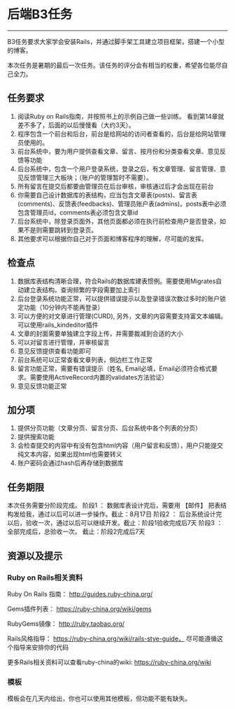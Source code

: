 # 后端B3任务
----

B3任务要求大家学会安装Rails，并通过脚手架工具建立项目框架，搭建一个小型的博客。

本次任务是暑期的最后一次任务。该任务的评分会有相当的权重，希望各位能尽自己全力。

## 任务要求
1. 阅读Ruby on Rails指南，并按照书上的示例自己做一些训练。 看到第14章就差不多了，后面的以后慢慢看（大约3天）。
2. 程序包含一个前台和后台，前台是给网站的访问者查看的，后台是给网站管理员使用的。
3. 前台系统中，要为用户提供查看文章、留言、按月份和分类查看文章、意见反馈等功能
4. 后台系统中，包含一个用户登录系统，登录之后，有文章管理、留言管理、意见反馈管理三大板块；（账户的管理暂时不需要）。
5. 所有留言在提交后都要由管理员在后台审核，审核通过后才会出现在前台
6. 你需要自己设计数据库的表结构，应当包含文章表(posts)、留言表(comments)、反馈表(feedbacks)、管理员账户表(admins)。posts表中必须包含管理员id，comments表必须包含文章id
7. 后台系统中，除登录页面外，其他页面都必须在执行前检查用户是否登录，如果不是则需要跳转到登录页。
8. 其他要求可以根据你自己对于页面和博客程序的理解，尽可能的发挥。


## 检查点
1. 数据库表结构清晰合理，符合Rails的数据库建表惯例。需要使用Migrates自动建立表结构。查询频繁的字段需要加上索引
2. 后台登录系统功能正常，可以提供错误提示以及登录错误次数过多时的账户锁定功能（10分钟内不能再登录）
3. 可以方便的对文章进行管理(CURD), 另外，文章的内容需要支持富文本编辑。可以使用rails_kindeditor插件
4. 文章的封面需要单独建立字段上传，并需要裁减到合适的大小
5. 可以对留言进行管理，并审核留言
6. 意见反馈提供查看功能即可
7. 前台系统可以正常查看文章列表，侧边栏工作正常
8. 留言功能正常，需要有错误提示（姓名, Email必填，Email必须符合格式要求。需要使用ActiveRecord内置的validates方法验证）
9. 意见反馈功能正常


## 加分项
1. 提供分页功能（文章分页、留言分页、后台系统中各个列表的分页）
2. 提供搜索功能
3. 会检查提交的内容中有没有包含html内容（用户留言和反馈），用户只能提交纯文本内容，如果出现html也需要转义
4. 账户密码会通过hash后再存储到数据库

## 任务期限
本次任务需要分阶段完成。
阶段1 ： 数据库表设计完后，需要用 【邮件】 把表结构发给我，通过以后可以进一步操作。截止：8月17日
阶段2 ： 后台系统设计完以后，验收一次，通过以后可以继续开发。截止：阶段1验收完成后7天
阶段3 ： 全部完成后，总验收一次。 截止：阶段2完成后7天

## 资源以及提示

### Ruby on Rails相关资料
Ruby On Rails 指南： http://guides.ruby-china.org/

Gems插件列表： https://ruby-china.org/wiki/gems

RubyGems镜像： http://ruby.taobao.org/

Rails风格指导： https://ruby-china.org/wiki/rails-stye-guide， 尽可能遵循这个指导来安排你的代码

更多Rails相关资料可以查看ruby-china的wiki: https://ruby-china.org/wiki

### 模板

模板会在几天内给出，你也可以使用其他模板，但功能不能有缺失。